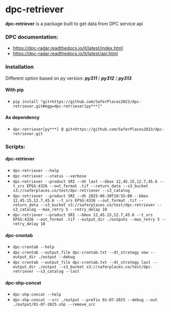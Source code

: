 # dpc-retriever

**dpc-retriever** is a package built to get data from DPC service api

### DPC documentation:
- https://dpc-radar.readthedocs.io/it/latest/index.html
- https://dpc-radar.readthedocs.io/it/latest/api.html

### Installation

Different option based on py version: *__py311__* / *__py312__* / *__py313__* 

#### With pip
- `pip install "git+https://github.com/SaferPlaces2023/dpc-retriever.git#egg=dpc-retriever[py***]"`

#### As dependency
- `dpc-retriever[py***] @ git+https://github.com/SaferPlaces2023/dpc-retriever.git`


### Scripts:

#### dpc-retriever
- `dpc-retriever --help`
- `dpc-retriever --status --verbose`
- `dpc-retriever --product SRI --dt last --bbox 12,45.15,12.7,45.6 --t_srs EPSG:4326 --out_format .tif --return_data --s3_bucket s3://saferplaces.co/test/dpc-retriever --s3_catalog`
- `dpc-retriever --product SRI --dt 2025-06-30T10:55:00 --bbox 12,45.15,12.7,45.6 --t_srs EPSG:4326 --out_format .tif --return_data --s3_bucket s3://saferplaces.co/test/dpc-retriever --s3_catalog --max_retry 5 --retry_delay 10`
- `dpc-retriever --product SRI --bbox 12,45.15,12.7,45.6 --t_srs EPSG:4326 --out_format .tif --output_dir ./outputs --max_retry 5 --retry_delay 10`

#### dpc-crontab
- `dpc-crontab --help`
- `dpc-crontab --output_file dpc-crontab.txt --dt_strategy now --output_dir ./output --debug`
- `dpc-crontab --output_file dpc-crontab.txt --dt_strategy last --output_dir ./output --s3_bucket s3://saferplaces.co/test/dpc-retriever --s3_catalog --last`

#### dpc-shp-concat
- `dpc-shp-concat --help`
- `dpc-shp-concat --src ./output --prefix 01-07-2025 --debug --out ./output/01-07-2025.shp --remove_src `